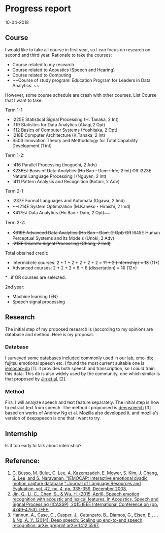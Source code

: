 # Progress report
10-04-2018

## Course
I would like to take all course in first year, so I can focus on research on
second and third year. 
Rationale to take the courses:
- Course related to my research
- Course related to Acoustics (Speech and Hearing)
- Course related to Computing
- ~~Course of study program: Education Program for Leaders in Data Analytics. ~~

However, some course schedule are 
crash with other courses.
List Course that I want to take:

Term 1-1:
- I225E Statistical Signal Processing (H. Tanaka, 2 Int)
- I119 Statistics for Data Analytics (Akagi,2 Opt)
- I112 Basics of Computer Systems (Yoshitaka, 2 Opt)
- I218E Computer Architecture (K.Tanaka, 2 Int)
- S503 Innovation Theory and Methodology for Total Capability Development (1 int)

Term 1-2:
- I416 Parallel Processing (Inoguchi, 2 Adv)
- ~~K236EJ Basis of Data Analytics (Ho Bao・Dam・Ide, 2 Int) OR~~ I223E Natural Language Processing I (Nguyen, 2 Int)
- I411 Pattern Analysis and Recognition (Kotani, 2 Adv) 

Term 2-1:
- I237E Formal Languages and Automata (Ogawa, 2 Imd)
- ~~I214E System Optimization (M.Kaneko・Hiraishi, 2 Imd)
- K417EJ Data Analytics (Ho Bao・Dam, 2 Opt)~~

Term 2-2:
- ~~K619E Advanced Data Analytics (Ho Bao・Dam, 2 Opt) OR~~ I645E Human Perceptual Systems and its Models (Unoki, 2 Adv)
- ~~I213E Discrete Signal Processing (Chong, 2 Imd)~~

Total obtained credit:
- Intermidiete courses: 2 + 1 + 2 + 2 + 2 + 2 = ~~11 + 2 (internship) = 13~~ (11*)
- Advanced courses: 2 + 2 + 2 = 6 + 6 (dissertation) = ~~10~~ (12*)

\* : if OR courses are selected.

2nd year:
- Machine learning (EN)
- Speech signal processing

## Research
The initial step of my proposed research is (according to my opinion) are database and method.
Here is my proposal.

### Database
I surveyed some databases included commonly used in our lab, emo-db; fujitsu emotional speech etc. 
I found the most current suitable one is [iemocap-db](#reference) [1]. It provides both 
speech and transcription, so I could train this data. This db is also widely used by the community, 
one which similar is that proposed by [Jin et al.](#reference) [2].

### Method
Firs, I will analyze speech and text feature separately. The initial step is how to extract text from speech.
The method I propoosed is [deepspeech](#reference) [3] based on works of Andrew Ng et al. 
Mozilla also developed it, and mozilla's version of deepspeech is one that I want to try. 

## Internship
Is it too early to talk about internship?

## Reference:
1. [C. Busso, M. Bulut, C. Lee, A. Kazemzadeh, E. Mower, S. Kim, J. Chang, S. Lee, and S. Narayanan, "IEMOCAP: Interactive emotional dyadic motion capture database," Journal of Language Resources and Evaluation, vol. 42, no. 4, pp. 335-359, December 2008.](http://sail.usc.edu/iemocap/)
2. [Jin, Q., Li, C., Chen, S., & Wu, H. (2015, April). Speech emotion recognition with acoustic and lexical features. In Acoustics, Speech and Signal Processing (ICASSP), 2015 IEEE International Conference on (pp. 4749-4753). IEEE.](https://ieeexplore.ieee.org/abstract/document/7178872/)
3. [Hannun, A., Case, C., Casper, J., Catanzaro, B., Diamos, G., Elsen, E., ... & Ng, A. Y. (2014). Deep speech: Scaling up end-to-end speech recognition. arXiv preprint arXiv:1412.5567.](https://arxiv.org/abs/1412.5567)
